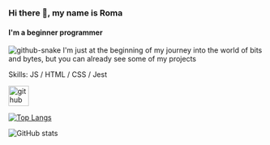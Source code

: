 ### Hi there 👋, my name is Roma
#### I'm a beginner programmer
<picture>
  <source media="(prefers-color-scheme: dark)" srcset="github-snake-dark.svg">
  <source media="(prefers-color-scheme: light)" srcset="github-snake.svg">
  <img alt="github-snake" src="github-snake.svg">
</picture>
I'm just at the beginning of my journey into the world of bits and bytes, but you can already see some of my projects

Skills: JS / HTML / CSS / Jest



[<img src='https://cdn.jsdelivr.net/npm/simple-icons@3.0.1/icons/github.svg' alt='github' height='40'>](https://github.com/moxa-rumin)  

[![Top Langs](https://github-readme-stats.vercel.app/api/top-langs/?username=moxa-rumin)](https://github.com/anuraghazra/github-readme-stats)

![GitHub stats](https://github-readme-stats.vercel.app/api?username=moxa-rumin&show_icons=true)  

